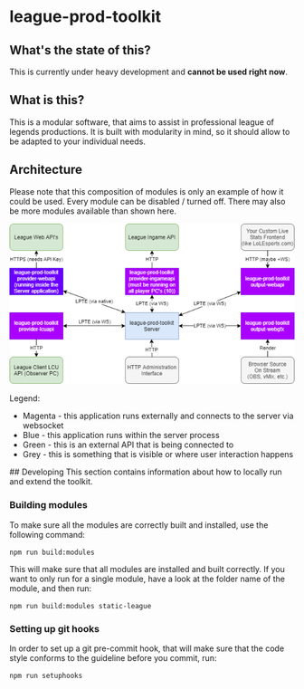 # league-prod-toolkit

## What's the state of this?
This is currently under heavy development and **cannot be used right now**.

## What is this?
This is a modular software, that aims to assist in professional league of legends productions. It is built with modularity in mind,
so it should allow to be adapted to your individual needs.

## Architecture
Please note that this composition of modules is only an example of how it could be used. Every module can be disabled / turned off. There may also be more modules available than shown here.

![Architecture](Architecture.png)

Legend:
- Magenta - this application runs externally and connects to the server via websocket
- Blue - this application runs within the server process
- Green - this is an external API that is being connected to
- Grey - this is something that is visible or where user interaction happens

## Developing
This section contains information about how to locally run and extend the toolkit.

### Building modules
To make sure all the modules are correctly built and installed, use the following command:

```
npm run build:modules
```

This will make sure that all modules are installed and built correctly. If you want to only run for a single module, have a look at the folder name of the module, and then run:

```
npm run build:modules static-league
```

### Setting up git hooks
In order to set up a git pre-commit hook, that will make sure that the code style conforms to the guideline before you commit, run:

```
npm run setuphooks
```

